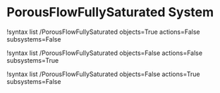 <!-- MOOSE Documentation Stub: Remove this when content is added. -->

# PorousFlowFullySaturated System

!syntax list /PorousFlowFullySaturated objects=True actions=False subsystems=False

!syntax list /PorousFlowFullySaturated objects=False actions=False subsystems=True

!syntax list /PorousFlowFullySaturated objects=False actions=True subsystems=False

